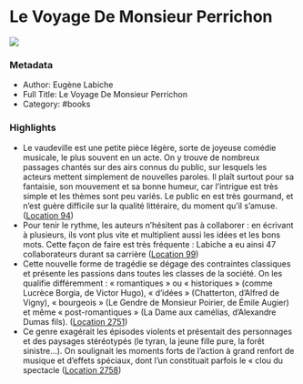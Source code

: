 # Le Voyage De Monsieur Perrichon

![](https://m.media-amazon.com/images/I/81uTb468D6L._SY160.jpg)

### Metadata

- Author: Eugène Labiche
- Full Title: Le Voyage De Monsieur Perrichon
- Category: #books

### Highlights

- Le vaudeville est une petite pièce légère, sorte de joyeuse comédie musicale, le plus souvent en un acte. On y trouve de nombreux passages chantés sur des airs connus du public, sur lesquels les acteurs mettent simplement de nouvelles paroles. Il plaît surtout pour sa fantaisie, son mouvement et sa bonne humeur, car l’intrigue est très simple et les thèmes sont peu variés. Le public en est très gourmand, et n’est guère difficile sur la qualité littéraire, du moment qu’il s’amuse. ([Location 94](https://readwise.io/to_kindle?action=open&asin=B00BELZ6GW&location=94))
- Pour tenir le rythme, les auteurs n’hésitent pas à collaborer : en écrivant à plusieurs, ils vont plus vite et multiplient aussi les idées et les bons mots. Cette façon de faire est très fréquente : Labiche a eu ainsi 47 collaborateurs durant sa carrière ([Location 99](https://readwise.io/to_kindle?action=open&asin=B00BELZ6GW&location=99))
- Cette nouvelle forme de tragédie se dégage des contraintes classiques et présente les passions dans toutes les classes de la société. On les qualifie différemment : « romantiques » ou « historiques » (comme Lucrèce Borgia, de Victor Hugo), « d’idées » (Chatterton, d’Alfred de Vigny), « bourgeois » (Le Gendre de Monsieur Poirier, de Émile Augier) et même « post-romantiques » (La Dame aux camélias, d’Alexandre Dumas fils). ([Location 2751](https://readwise.io/to_kindle?action=open&asin=B00BELZ6GW&location=2751))
- Ce genre exagérait les épisodes violents et présentait des personnages et des paysages stéréotypés (le tyran, la jeune fille pure, la forêt sinistre…). On soulignait les moments forts de l’action à grand renfort de musique et d’effets spéciaux, dont l’un constituait parfois le « clou du spectacle ([Location 2758](https://readwise.io/to_kindle?action=open&asin=B00BELZ6GW&location=2758))

